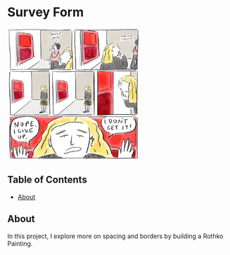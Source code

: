 <h1>Survey Form</h1>
<a href="https://github.com/Huclark/memes"><img src="https://github.com/Huclark/memes/blob/main/rothko_painting_meme.png?raw=true" alt="A meme on rothko painting" width="300" height="300" /></a>

## Table of Contents
- [About](#about)

## About
In this project, I explore more on spacing and borders by building a Rothko Painting.
